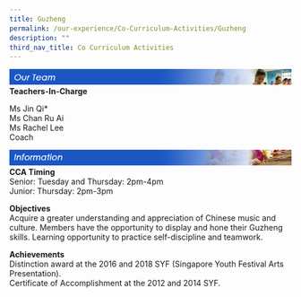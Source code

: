 ```yaml
---
title: Guzheng
permalink: /our-experience/Co-Curriculum-Activities/Guzheng
description: ""
third_nav_title: Co Curriculum Activities
---
```

![](/images/ourteam_guzheng.png)
**Teachers-In-Charge**  
  
Ms Jin Qi\*  
Ms Chan Ru Ai  
Ms Rachel Lee  
Coach

![](/images/information_guzheng.png)
**CCA Timing**  
Senior: Tuesday and Thursday: 2pm-4pm  
Junior: Thursday: 2pm-3pm  
  
**Objectives**
<br>Acquire a greater understanding and appreciation of Chinese music and culture. Members have the opportunity to display and hone their Guzheng skills. Learning opportunity to practice self-discipline and teamwork.  
  
**Achievements**
<br>Distinction award at the 2016 and 2018 SYF (Singapore Youth Festival Arts Presentation).  
Certificate of Accomplishment at the 2012 and 2014 SYF.